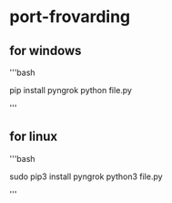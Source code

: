 # port-frovarding

## for windows 
'''bash

pip install pyngrok
python file.py

'''

## for linux 

'''bash

sudo pip3 install pyngrok
python3 file.py

'''
